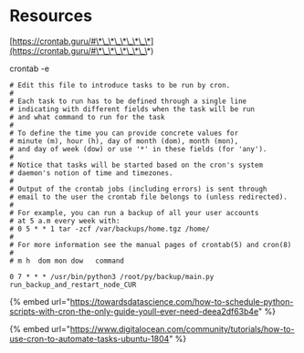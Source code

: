 # Resources

[https://crontab.guru/#\*\_\*\_\*\_\*\_\*](https://crontab.guru/#\*\_\*\_\*\_\*\_\*)

crontab -e

```
# Edit this file to introduce tasks to be run by cron.
# 
# Each task to run has to be defined through a single line
# indicating with different fields when the task will be run
# and what command to run for the task
# 
# To define the time you can provide concrete values for
# minute (m), hour (h), day of month (dom), month (mon),
# and day of week (dow) or use '*' in these fields (for 'any').
# 
# Notice that tasks will be started based on the cron's system
# daemon's notion of time and timezones.
# 
# Output of the crontab jobs (including errors) is sent through
# email to the user the crontab file belongs to (unless redirected).
# 
# For example, you can run a backup of all your user accounts
# at 5 a.m every week with:
# 0 5 * * 1 tar -zcf /var/backups/home.tgz /home/
# 
# For more information see the manual pages of crontab(5) and cron(8)
# 
# m h  dom mon dow   command

0 7 * * * /usr/bin/python3 /root/py/backup/main.py  run_backup_and_restart_node_CUR

```

{% embed url="https://towardsdatascience.com/how-to-schedule-python-scripts-with-cron-the-only-guide-youll-ever-need-deea2df63b4e" %}



{% embed url="https://www.digitalocean.com/community/tutorials/how-to-use-cron-to-automate-tasks-ubuntu-1804" %}

